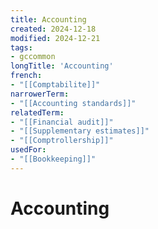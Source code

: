 ```yaml
---
title: Accounting
created: 2024-12-18
modified: 2024-12-21
tags:
- gccommon
longTitle: 'Accounting'
french:
- "[[Comptabilite]]"
narrowerTerm:
- "[[Accounting standards]]"
relatedTerm:
- "[[Financial audit]]"
- "[[Supplementary estimates]]"
- "[[Comptrollership]]"
usedFor:
- "[[Bookkeeping]]"
---
```

# Accounting
